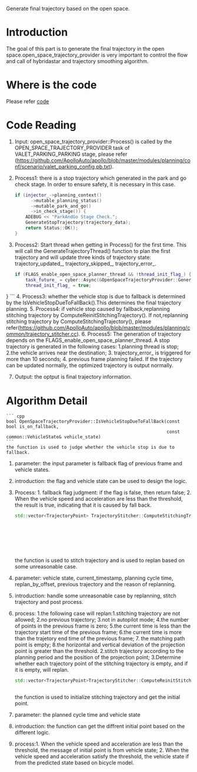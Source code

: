Generate final trajectory based on the open space.

# Introduction
The goal of this part is to generate the final trajectory in the open space.open_space_trajectory_provider is very important to control the flow and call of hybridastar and trajectory smoothing algorithm. 

# Where is the code
Please refer [code](https://github.com/ApolloAuto/apollo/tree/master/modules/planning/tasks/optimizers/open_space_trajectory_generation/open_space_trajectory_provider.cc)

# Code Reading
1. Input:  open_space_trajectory_provider::Process() is called by the OPEN_SPACE_TRAJECTORY_PROVIDER task of VALET_PARKING_PARKING stage, please refer (https://github.com/ApolloAuto/apollo/blob/master/modules/planning/conf/scenario/valet_parking_config.pb.txt).

2. Process1: there is a stop trajectory which generated in the park and go check stage. In order to ensure safety, it is necessary in this case. 
    ``` cpp
    if (injector_->planning_context()
          ->mutable_planning_status()
          ->mutable_park_and_go()
          ->in_check_stage()) {
        ADEBUG << "ParkAndGo Stage Check.";
        GenerateStopTrajectory(trajectory_data);
        return Status::OK();
    }
    ```
3. Process2: Start thread when getting in Process() for the first time. This will call the GenerateTrajectoryThread() function to plan the first trajectory and will update three kinds of trajectory state: trajectory_updated_, trajectory_skipped_, trajectory_error_.
    ``` cpp
    if (FLAGS_enable_open_space_planner_thread && !thread_init_flag_) {
        task_future_ = cyber::Async(&OpenSpaceTrajectoryProvider::GenerateTrajectoryThread, this);
        thread_init_flag_ = true;
  }
    ```
4. Process3: whether the vehicle stop is due to fallback is determined by the IsVehicleStopDueToFallBack().This determines the final trajectory planning.
5. Process4: if vehicle stop caused by fallback,replanning stitching trajectory by ComputeReinitStitchingTrajectory(). If not,replanning stitching trajectory by ComputeStitchingTrajectory(), please refer(https://github.com/ApolloAuto/apollo/blob/master/modules/planning/common/trajectory_stitcher.cc).
6. Process5: The generation of trajectory depends on the FLAGS_enable_open_space_planner_thread. A stop trajectory is generated in the following cases: 1.planning thread is stop; 2.the vehicle arrives near the destination; 3. trajectory_error_ is triggered for more than 10 seconds; 4. previous frame planning failed. If the trajectory can be updated normally, the optimized trajectory is output normally. 

7. Output: the optput is final trajectory information.


# Algorithm Detail
    ``` cpp
    bool OpenSpaceTrajectoryProvider::IsVehicleStopDueToFallBack(const bool is_on_fallback, 
                                                                 const common::VehicleState& vehicle_state)
    ```
    the function is used to judge whether the vehicle stop is due to fallback.
1. parameter: the input parameter is fallback flag of previous frame and vehicle states.
2. introduction: the flag and vehicle state can be used to design the logic. 
3. Process: 1. fallback flag judgment: if the flag is false, then return false; 
            2. When the vehicle speed and acceleration are less than the threshold, the result is true, indicating that it is caused by fall back.

    ``` cpp
    std::vector<TrajectoryPoint> TrajectoryStitcher::ComputeStitchingTrajectory(const VehicleState& vehicle_state, 
                                                                                const double current_timestamp,
                                                                                const double planning_cycle_time, 
                                                                                const size_t preserved_points_num,
                                                                                const bool replan_by_offset, 
                                                                                const PublishableTrajectory* prev_trajectory,
                                                                                std::string* replan_reason)
    ```
    the function is used to stitch trajectory and is used to replan based on some unreasonable case.
1. parameter: vehicle state, current_timestamp, planning cycle time, replan_by_offset, previous trajectory and the reason of replanning.
2. introduction: handle some unreasonable case by replanning, stitch trajectory and post process. 
3. process: 1.the following case will replan:1.stitching trajectory are not allowed; 2.no previous trajectory; 3.not in autopilot mode; 4.the number of points in the previous frame is zero; 5.the current time is less than the trajectory start time of the previous frame; 6.the current time is more than the trajetory end time of the previous frame; 7. the matching path point is empty; 8.the horizontal and vertical deviation of the projection point is greater than the threshold. 2.stitch trajectory according to the planning period and the position of the projection point; 3.Determine whether each trajectory point of the stitching trajectory is empty, and if it is empty, will replan.

    ``` cpp
    std::vector<TrajectoryPoint>TrajectoryStitcher::ComputeReinitStitchingTrajectory(const double planning_cycle_time, 
                                                                                     const VehicleState& vehicle_state)
    ```
    the function is used to initialize stitching trajectory and get the initial point. 
1. parameter: the planned cycle time and vehicle state
2. introduction: the function can get the diffrent initial point based on the different logic.
3. process:1. When the vehicle speed and acceleration are less than the threshold, the message of initial point is from vehicle state;              2. When the vehicle speed and acceleration satisfy the threshold, the vehicle state if from the predicted state based on                    bicycle model.

